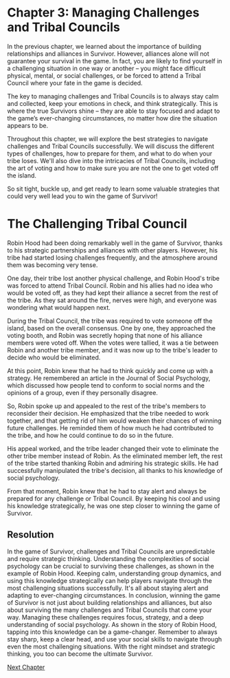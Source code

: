 # Chapter 3: Managing Challenges and Tribal Councils

In the previous chapter, we learned about the importance of building relationships and alliances in Survivor. However, alliances alone will not guarantee your survival in the game. In fact, you are likely to find yourself in a challenging situation in one way or another – you might face difficult physical, mental, or social challenges, or be forced to attend a Tribal Council where your fate in the game is decided. 

The key to managing challenges and Tribal Councils is to always stay calm and collected, keep your emotions in check, and think strategically. This is where the true Survivors shine – they are able to stay focused and adapt to the game’s ever-changing circumstances, no matter how dire the situation appears to be.

Throughout this chapter, we will explore the best strategies to navigate challenges and Tribal Councils successfully. We will discuss the different types of challenges, how to prepare for them, and what to do when your tribe loses. We'll also dive into the intricacies of Tribal Councils, including the art of voting and how to make sure you are not the one to get voted off the island.

So sit tight, buckle up, and get ready to learn some valuable strategies that could very well lead you to win the game of Survivor!
# The Challenging Tribal Council

Robin Hood had been doing remarkably well in the game of Survivor, thanks to his strategic partnerships and alliances with other players. However, his tribe had started losing challenges frequently, and the atmosphere around them was becoming very tense.

One day, their tribe lost another physical challenge, and Robin Hood's tribe was forced to attend Tribal Council. Robin and his allies had no idea who would be voted off, as they had kept their alliance a secret from the rest of the tribe. As they sat around the fire, nerves were high, and everyone was wondering what would happen next.

During the Tribal Council, the tribe was required to vote someone off the island, based on the overall consensus. One by one, they approached the voting booth, and Robin was secretly hoping that none of his alliance members were voted off. When the votes were tallied, it was a tie between Robin and another tribe member, and it was now up to the tribe's leader to decide who would be eliminated.

At this point, Robin knew that he had to think quickly and come up with a strategy. He remembered an article in the Journal of Social Psychology, which discussed how people tend to conform to social norms and the opinions of a group, even if they personally disagree.

So, Robin spoke up and appealed to the rest of the tribe's members to reconsider their decision. He emphasized that the tribe needed to work together, and that getting rid of him would weaken their chances of winning future challenges. He reminded them of how much he had contributed to the tribe, and how he could continue to do so in the future.

His appeal worked, and the tribe leader changed their vote to eliminate the other tribe member instead of Robin. As the eliminated member left, the rest of the tribe started thanking Robin and admiring his strategic skills. He had successfully manipulated the tribe's decision, all thanks to his knowledge of social psychology.

From that moment, Robin knew that he had to stay alert and always be prepared for any challenge or Tribal Council. By keeping his cool and using his knowledge strategically, he was one step closer to winning the game of Survivor.

## Resolution

In the game of Survivor, challenges and Tribal Councils are unpredictable and require strategic thinking. Understanding the complexities of social psychology can be crucial to surviving these challenges, as shown in the example of Robin Hood. Keeping calm, understanding group dynamics, and using this knowledge strategically can help players navigate through the most challenging situations successfully. It's all about staying alert and adapting to ever-changing circumstances.
In conclusion, winning the game of Survivor is not just about building relationships and alliances, but also about surviving the many challenges and Tribal Councils that come your way. Managing these challenges requires focus, strategy, and a deep understanding of social psychology. As shown in the story of Robin Hood, tapping into this knowledge can be a game-changer. Remember to always stay sharp, keep a clear head, and use your social skills to navigate through even the most challenging situations. With the right mindset and strategic thinking, you too can become the ultimate Survivor.


[Next Chapter](03_Chapter03.md)